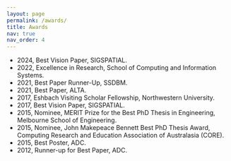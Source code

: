 ```yaml
---
layout: page
permalink: /awards/
title: Awards
nav: true
nav_order: 4
---
```


* 2024, Best Vision Paper, SIGSPATIAL.
* 2022, Excellence in Research, School of Computing and Information Systems.
* 2021, Best Paper Runner-Up, SSDBM.
* 2021, Best Paper, ALTA.
* 2017, Eshbach Visiting Scholar Fellowship, Northwestern University.
* 2017, Best Vision Paper, SIGSPATIAL.
* 2015, Nominee, MERIT Prize for the Best PhD Thesis in Engineering, Melbourne School of Engineering.
* 2015, Nominee, John Makepeace Bennett Best PhD Thesis Award, Computing Research and Education Association of Australasia (CORE).
* 2015, Best Poster, ADC.
* 2012, Runner-up for Best Paper, ADC.